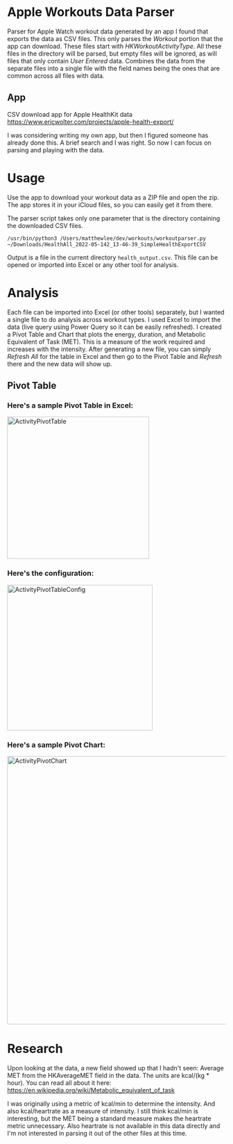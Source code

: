 # Apple Workouts Data Parser
Parser for Apple Watch workout data generated by an app I found that exports the data as CSV files. 
This only parses the *Workout* portion that the app can download. These files start with *HKWorkoutActivityType*. All these files in the directory will be parsed, but empty files will be ignored, as will files that only contain *User Entered* data.
Combines the data from the separate files into a single file with the field names being the ones that are common across all files with data.

## App
CSV download app for Apple HealthKit data
https://www.ericwolter.com/projects/apple-health-export/

I was considering writing my own app, but then I figured someone has already done this. A brief search and I was right. So now I can focus on parsing and playing with the data.
# Usage
Use the app to download your workout data as a ZIP file and open the zip. The app stores it in your iCloud files, so you can easily get it from there.

The parser script takes only one parameter that is the directory containing the downloaded CSV files.

```/usr/bin/python3 /Users/matthewlee/dev/workouts/workoutparser.py ~/Downloads/HealthAll_2022-05-142_13-46-39_SimpleHealthExportCSV```

Output is a file in the current directory `health_output.csv`. This file can be opened or imported into Excel or any other tool for analysis.

# Analysis
Each file can be imported into Excel (or other tools) separately, but I wanted a single file to do analysis across workout types.
I used Excel to import the data (live query using Power Query so it can be easily refreshed). I created a Pivot Table and Chart that plots the energy, duration, and Metabolic Equivalent of Task (MET). This is a measure of the work required and increases with the intensity.
After generating a new file, you can simply *Refresh All* for the table in Excel and then go to the Pivot Table and *Refresh* there and the new data will show up.

## Pivot Table
### Here's a sample Pivot Table in Excel:
<img width="327" alt="ActivityPivotTable" src="https://user-images.githubusercontent.com/5703848/169712083-8d7f433a-a62c-4733-99f6-9c5d9a3a74a8.png">

### Here's the configuration:
<img width="335" alt="ActivityPivotTableConfig" src="https://user-images.githubusercontent.com/5703848/169712148-45592a07-faf5-4f01-9374-141d849e8dcd.png">

### Here's a sample Pivot Chart:
<img width="617" alt="ActivityPivotChart" src="https://user-images.githubusercontent.com/5703848/169712086-f9705303-abec-4c32-abee-e7b8b5bf2345.png">

# Research
Upon looking at the data, a new field showed up that I hadn't seen: Average MET from the HKAverageMET field in the data. The units are kcal/(kg * hour). You can read all about it here:
https://en.wikipedia.org/wiki/Metabolic_equivalent_of_task

I was originally using a metric of kcal/min to determine the intensity. And also kcal/heartrate as a measure of intensity. I still think kcal/min is interesting, but the MET being a standard measure makes the heartrate metric unnecessary. Also heartrate is not available in this data directly and I'm not interested in parsing it out of the other files at this time.
